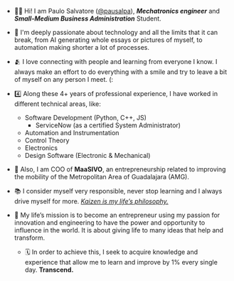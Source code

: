 - 👋🏻 Hi! I am Paulo Salvatore ([@pausalpa](https://bit.ly/Pausalpa)), _**Mechatronics engineer**_ and _**Small-Medium Business Administration**_ Student.
- 🧠 I'm deeply passionate about technology and all the limits that it can break, from AI generating whole essays or pictures of myself, to automation making shorter a lot of processes. 
- 🫂 I love connecting with people and learning from everyone I know. I always make an effort to do everything with a smile and try to leave a bit of myself on any person I meet. (:

- 4️⃣ Along these 4+ years of professional experience, I have worked in different technical areas, like:
  - Software Development (Python, C++, JS)
    - ServiceNow (as a certified System Administrator)
  - Automation and Instrumentation
  - Control Theory
  - Electronics
  - Design Software (Electronic & Mechanical)
   
- 🚌 Also, I am COO of **MaaSIVO**, an entrepreneurship related to improving the mobility of the Metropolitan Area of Guadalajara (AMG).
 
- 📚 I consider myself very responsible, never stop learning and I always drive myself for more. <ins>_Kaizen is my life’s philosophy._</ins>

- 🌟 My life’s mission is to become an entrepreneur using my passion for innovation and engineering to have the power and opportunity to influence in the world. It is about giving life to many ideas that help and transform.
  - 🗓️ In order to achieve this, I seek to acquire knowledge and experience that allow me to learn and improve by 1% every single day. **Transcend.** 

<!---
pausalpa/pausalpa is a ✨ special ✨ repository because its `README.md` (this file) appears on your GitHub profile.
You can click the Preview link to take a look at your changes.
--->
